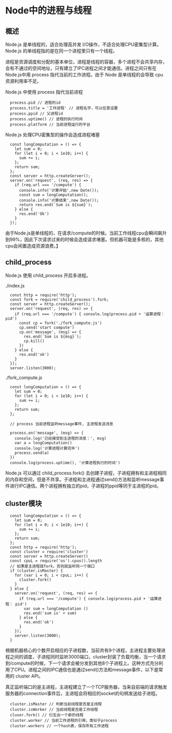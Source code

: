 # Node中的进程与线程

## 概述
Node.js 是单线程的，适合处理高并发 I/O操作，不适合处理CPU密集型计算。Node.js 的单线程指的是在同一个进程里只有一个线程。

进程是资源调度和分配的基本单位，进程是线程的容器，多个进程不会共享内存，会有不通过的空间地址，只有建立了IPC进程之间才能通信。进程之间只有在Node.js中用 process 指代当前的工作进程。由于 Node 是单线程的会导致 cpu 资源利用率不足。

Node.js 中使用 process 指代当前进程
```
  process.pid // 进程的id
  process.title = '工作进程' // 进程名字，可以任意设置
  process.ppid // 父进程id
  process.uptime() // 进程的执行时间
  process.platform // 当前进程运行的平台
```

Node.js 处理CPU密集型的操作会造成进程堵塞

```
  const longComputation = () => {
    let sum = 0;
    for (let i = 0; i < 1e10; i++) {
      sum += i;
    };
    return sum;
  };
  const server = http.createServer();
  server.on('request', (req, res) => {
    if (req.url === '/compute') {
      console.info('计算开始',new Date());
      const sum = longComputation();
      console.info('计算结束',new Date());
      return res.end(`Sum is ${sum}`);
    } else {
      res.end('Ok')
    }
  });
```
由于Node.js是单线程的，在请求/compute的时候。当前工作线程cpu会瞬间飙升到99%，因此下次请求过来的时候会造成请求堵塞。但机器可能是多核的，其他cpu会闲置造成资源浪费。】


## child_process
Node.js 使用 child_process 开启多进程。

./index.js
```
  const http = require('http');
  const fork = require('child_process').fork;
  const server = http.createServer();
  server.on('request', (req, res) => {
    if (req.url === '/compute') { console.log(process.pid + '运算进程： pid')
      const cp = fork('./fork_compute.js')
      cp.send('start compute')
      cp.on('message', (msg) => {
        res.end(`Sum is ${msg}`);     
        cp.kill()
      })
    } else {
      res.end('ok')
    }
  });
  server.listen(3000);
```
./fork_compute.js

```
  const longComputation = () => {
    let sum = 0;
    for (let i = 0; i < 1e10; i++) {
      sum += i;
    };
    return sum;
  };

  // process 当前进程监听message事件, 主进程发送消息

  process.on('message', (msg) => {
    console.log('已经接受到主进程的消息：', msg)
    var a = longComputation()
    console.log('计算进程计算完毕')
    process.send(a)
  })
  console.log(process.uptime(), '计算进程执行的时间')
```
Node.js 可以通过 child_process.fork() 去创建子进程，子进程拥有和主进程相同的内存和空间，但是不共享。子进程和主进程通过send()方法和监听message事件进行IPC通信。两个进程拥有独立的pid，子进程的ppid等同于主进程的pid。

## cluster模块

```
  const longComputation = () => {
    let sum = 0;
    for (let i = 0; i < 1e10; i++) {
      sum += i;
    };
    return sum;
  };
  const http = require('http');
  const cluster = require('cluster')
  const server = http.createServer()
  const cpuL = require('os').cpus().length
  // 如果是主进程就fork，否则就监听同一个端口
  if (cluster.isMaster) {
    for (var i = 0; i < cpuL; i++) {
      cluster.fork()
    }
  } else {
    server.on('request', (req, res) => {
      if (req.url === '/compute') { console.log(process.pid + '运算进程： pid')
        var sum = longComputation ()
        res.end('sum is' + sum)
      } else {
        res.end('ok')
      }
    });
    server.listen(3000);
  }
``` 
根据机器核心的个数开启相应的子进程数，当前共有9个进程，主进程主要处理进程之间的调度，子进程同时监听3000端口，cluster封装了负载均衡，当一个请求到/compute的时候，下一个请求会被分发到其他8个子进程上。这种方式充分利用了CPU。进程之间的IPC通信也是通过send()方法和message事件，以下是常用的 cluster API。

真正监听端口的是主进程，主进程建立了一个TCP服务器，当来自前端的请求触发服务器的connection事件后，主进程会将相应的socket的句柄发送给子进程。

```
  cluster.isMaster // 判断当前线程是否是主线程
  cluster.isWorker // 当前线程是否是工作线程
  cluser.fork() // 衍生出一个新的线程
  cluster.worker // 当前工作进程的引用，类似于process
  cluster.workers // 一个hash表，保存所有工作进程
```